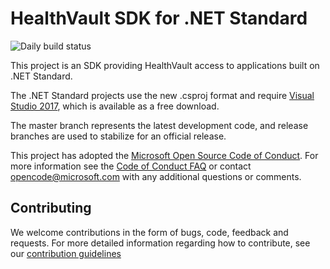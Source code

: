 # HealthVault SDK for .NET Standard

![Daily build status](https://microsofthealth.visualstudio.com/_apis/public/build/definitions/f8da5110-49b1-4e9f-9022-2f58b6124ff9/174/badge)

This project is an SDK providing HealthVault access to applications built on .NET Standard.

The .NET Standard projects use the new .csproj format and require [Visual Studio 2017](https://www.visualstudio.com/), which is available as a free download.

The master branch represents the latest development code, and release branches are used to stabilize for an official release.

This project has adopted the [Microsoft Open Source Code of Conduct](https://opensource.microsoft.com/codeofconduct/). For more information see the [Code of Conduct FAQ](https://opensource.microsoft.com/codeofconduct/faq/) or contact [opencode@microsoft.com](mailto:opencode@microsoft.com) with any additional questions or comments.

## Contributing

We welcome contributions in the form of bugs, code, feedback and requests. For more detailed information regarding how to contribute, see our [contribution guidelines](CONTRIBUTING.md)
